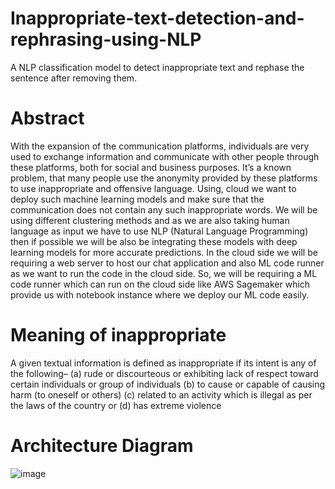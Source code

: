 # Inappropriate-text-detection-and-rephrasing-using-NLP
A NLP classification model to detect inappropriate text and rephase the sentence after removing them.

# Abstract
With the expansion of the communication platforms, individuals are very used to exchange information and communicate with other people through these platforms, both for social and business purposes. It’s a known problem, that many people use the anonymity provided by these platforms to use inappropriate and offensive language. Using, cloud we want to deploy such machine learning models and make sure that the communication does not contain any such inappropriate words. We will be using different clustering methods and as we are also taking human language as input we have to use NLP (Natural Language Programming) then if possible we will be also be integrating these models with deep learning models for more accurate predictions. In the cloud side we will be requiring a web server to host our chat application and also ML code runner as we want to run the code in the cloud side. So, we will be requiring a ML code runner which can run on the cloud side like AWS Sagemaker which provide us with notebook instance where we deploy our ML code easily.

# Meaning of inappropriate 
A given textual information is defined as inappropriate if its intent is any of the following–
(a) rude or discourteous or exhibiting lack of respect toward certain individuals or group of individuals
(b) to cause or capable of causing harm (to oneself or others) 
(c) related to an activity which is illegal as per the laws of the country or
(d) has extreme violence

# Architecture Diagram
![image](https://github.com/Sanyam-jain30/Inappropriate-text-detection-and-rephrasing-using-NLP/assets/78720027/d0244c45-0257-4a29-9426-d3128caa9a4f)
